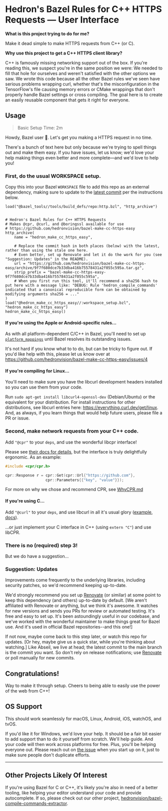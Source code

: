 # Hedron's Bazel Rules for C++ HTTPS Requests — User Interface

**What is this project trying to do for me?**

Make it dead simple to make HTTPS requests from C++ (or C).

**Why use this project to get a C++ HTTPS client library?**

C++ is famously missing networking support out of the box. If you're reading this, we suspect you're in the same position we were: We needed to fill that hole for ourselves and weren't satisfied with the other options we saw. We wrote this code because all the other Bazel rules we've seen have serious problems wrapping curl, whether that's the misconfiguration in the TensorFlow's file causing memory errors or CMake wrappings that don't properly handle Bazel settings or cross compiling. The goal here is to create an easily reusable component that gets it right for everyone.

## Usage

> Basic Setup Time: 2m

Howdy, Bazel user 🤠. Let's get you making a HTTPS request in no time.

There's a bunch of text here but only because we're trying to spell things out and make them easy. If you have issues, let us know; we'd love your help making things even better and more complete—and we'd love to help you!

### First, do the usual WORKSPACE setup.

Copy this into your Bazel `WORKSPACE` file to add this repo as an external dependency, making sure to update to the [latest commit](https://github.com/hedronvision/bazel-make-cc-https-easy/commits/main) per the instructions below.

```Starlark
load("@bazel_tools//tools/build_defs/repo:http.bzl", "http_archive")


# Hedron's Bazel Rules for C++ HTTPS Requests
# Makes @cpr, @curl, and @boringssl available for use
# https://github.com/hedronvision/bazel-make-cc-https-easy
http_archive(
    name = "hedron_make_cc_https_easy",

    # Replace the commit hash in both places (below) with the latest, rather than using the stale one here.
    # Even better, set up Renovate and let it do the work for you (see "Suggestion: Updates" in the README).
    url = "https://github.com/hedronvision/bazel-make-cc-https-easy/archive/9f7f680dce7b33dba416b75578431a2f055c595a.tar.gz",
    strip_prefix = "bazel-make-cc-https-easy-9f7f680dce7b33dba416b75578431a2f055c595a",
    # When you first run this tool, it'll recommend a sha256 hash to put here with a message like: "DEBUG: Rule 'hedron_compile_commands' indicated that a canonical reproducible form can be obtained by modifying arguments sha256 = ..."
)
load("@hedron_make_cc_https_easy//:workspace_setup.bzl", "hedron_make_cc_https_easy")
hedron_make_cc_https_easy()
```

#### If you're using the Apple or Android-specific rules...

As with all platform-dependent C/C++ in Bazel, you'll need to set up [`platform_mappings`](https://bazel.build/concepts/platforms#platform-mappings) until Bazel resolves its outstanding issues.

It's not hard if you know what to to do, but can be tricky to figure out. If you'd like help with this, please let us know over at https://github.com/hedronvision/bazel-make-cc-https-easy/issues/4

#### If you're compiling for Linux...

You'll need to make sure you have the libcurl development headers installed so you can use them from your code.

Run `sudo apt-get install libcurl4-openssl-dev` (Debian/Ubuntu) or the equivalent for your distribution. For install instructions for other distributions, see libcurl entries here: https://everything.curl.dev/get/linux. And, as always, if you learn things that would help future users, please file a PR or issue.

### Second, make network requests from your C++ code.

Add `"@cpr"` to your `deps`, and use the wonderful libcpr interface!

Please see [their docs for details](https://docs.libcpr.org), but the interface is truly delightfully ergonomic. As an example:

```C++
#include <cpr/cpr.h>

cpr::Response r = cpr::Get(cpr::Url{"https://github.com"},
                  cpr::Parameters{{"key", "value"}});
```

For more on why we chose and recommend CPR, see [WhyCPR.md](WhyCPR.md)

#### If you're using C...

Add `"@curl"` to your `deps`, and use libcurl in all it's usual glory ([example](https://gist.github.com/whoshuu/2dc858b8730079602044), [docs](https://curl.se/libcurl/c/)).

...or just implement your C interface in C++ (using `extern "C"`) and use libCPR.

### There is no (required) step 3!

But we do have a suggestion...

### Suggestion: Updates

Improvements come frequently to the underlying libraries, including security patches, so we'd recommend keeping up-to-date.

We'd strongly recommend you set up [Renovate](https://github.com/renovatebot/renovate) (or similar) at some point to keep this dependency (and others) up-to-date by default. [We aren't affiliated with Renovate or anything, but we think it's awesome. It watches for new versions and sends you PRs for review or automated testing. It's free and easy to set up. It's been astoundingly useful in our codebase, and we've worked with the wonderful maintainer to make things great for Bazel use. And it's used in official Bazel repositories--and this one!]

If not now, maybe come back to this step later, or watch this repo for updates. [Or hey, maybe give us a quick star, while you're thinking about watching.] Like Abseil, we live at head; the latest commit to the main branch is the commit you want. So don't rely on release notifications; use [Renovate](https://github.com/renovatebot/renovate) or poll manually for new commits.


## Congratulations!

Way to make it through setup. Cheers to being able to easily use the power of the web from C++!

## OS Support

This should work seamlessly for macOS, Linux, Android, iOS, watchOS, and tvOS.

If you'd like it for Windows, we'd love your help. It should be a fair bit easier to add support than to do it yourself from scratch. We'll help guide. And your code will then work across platforms for free. Plus, you'll be helping everyone out. Please reach out on [the issue](https://github.com/hedronvision/bazel-make-cc-https-easy/issues/5) when you start up on it, just to make sure people don't duplicate efforts.

---

## Other Projects Likely Of Interest

If you're using Bazel for C or C++, it's likely you're also in need of a better tooling, like helping your editor understand your code and provide autocomplete.
If so, please check out our other project, [hedronvision/bazel-compile-commands-extractor](https://github.com/hedronvision/bazel-compile-commands-extractor).
